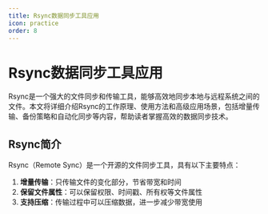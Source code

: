 ```yaml
---
title: Rsync数据同步工具应用
icon: practice
order: 8
---
```


# Rsync数据同步工具应用

Rsync是一个强大的文件同步和传输工具，能够高效地同步本地与远程系统之间的文件。本文将详细介绍Rsync的工作原理、使用方法和高级应用场景，包括增量传输、备份策略和自动化同步等内容，帮助读者掌握高效的数据同步技术。

## Rsync简介

Rsync（Remote Sync）是一个开源的文件同步工具，具有以下主要特点：

1. **增量传输**：只传输文件的变化部分，节省带宽和时间
2. **保留文件属性**：可以保留权限、时间戳、所有权等文件属性
3. **支持压缩**：传输过程中可以压缩数据，进一步减少带宽使用
